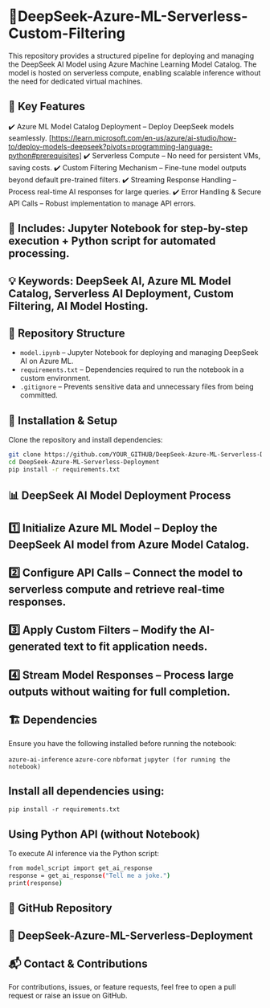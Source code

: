 # 🚀DeepSeek-Azure-ML-Serverless-Custom-Filtering
This repository provides a structured pipeline for deploying and managing the DeepSeek AI Model using Azure Machine Learning Model Catalog. The model is hosted on serverless compute, enabling scalable inference without the need for dedicated virtual machines.

## 🔹 Key Features

✔️ Azure ML Model Catalog Deployment – Deploy DeepSeek models seamlessly. [https://learn.microsoft.com/en-us/azure/ai-studio/how-to/deploy-models-deepseek?pivots=programming-language-python#prerequisites]
✔️ Serverless Compute – No need for persistent VMs, saving costs.
✔️ Custom Filtering Mechanism – Fine-tune model outputs beyond default pre-trained filters.
✔️ Streaming Response Handling – Process real-time AI responses for large queries.
✔️ Error Handling & Secure API Calls – Robust implementation to manage API errors.

## 📖 Includes: Jupyter Notebook for step-by-step execution + Python script for automated processing.


## 💡 Keywords: DeepSeek AI, Azure ML Model Catalog, Serverless AI Deployment, Custom Filtering, AI Model Hosting.

## 📂 Repository Structure

- `model.ipynb` – Jupyter Notebook for deploying and managing DeepSeek AI on Azure ML.
- `requirements.txt` – Dependencies required to run the notebook in a custom environment.
- `.gitignore` – Prevents sensitive data and unnecessary files from being committed.

## 🔧 Installation & Setup

Clone the repository and install dependencies:

```bash
git clone https://github.com/YOUR_GITHUB/DeepSeek-Azure-ML-Serverless-Deployment.git
cd DeepSeek-Azure-ML-Serverless-Deployment
pip install -r requirements.txt
```

## 📊 DeepSeek AI Model Deployment Process

## 1️⃣ Initialize Azure ML Model – Deploy the DeepSeek AI model from Azure Model Catalog.
## 2️⃣ Configure API Calls – Connect the model to serverless compute and retrieve real-time responses.
## 3️⃣ Apply Custom Filters – Modify the AI-generated text to fit application needs.
## 4️⃣ Stream Model Responses – Process large outputs without waiting for full completion.

## 🏗 Dependencies

Ensure you have the following installed before running the notebook:

`azure-ai-inference`
`azure-core`
`nbformat`
`jupyter (for running the notebook)`

## Install all dependencies using:

`pip install -r requirements.txt`

## Using Python API (without Notebook)
To execute AI inference via the Python script:

```bash
from model_script import get_ai_response
response = get_ai_response("Tell me a joke.")
print(response)
```

## 🔗 GitHub Repository

## 📌 DeepSeek-Azure-ML-Serverless-Deployment

## 📬 Contact & Contributions

For contributions, issues, or feature requests, feel free to open a pull request or raise an issue on GitHub.
